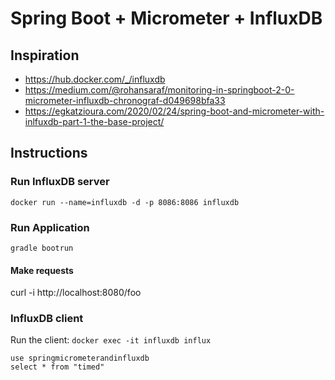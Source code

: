 # Spring Boot + Micrometer + InfluxDB

## Inspiration
* https://hub.docker.com/_/influxdb
* https://medium.com/@rohansaraf/monitoring-in-springboot-2-0-micrometer-influxdb-chronograf-d049698bfa33
* https://egkatzioura.com/2020/02/24/spring-boot-and-micrometer-with-inlfuxdb-part-1-the-base-project/

## Instructions
### Run InfluxDB server
```docker run --name=influxdb -d -p 8086:8086 influxdb```

### Run Application
```gradle bootrun```

#### Make requests
curl -i http://localhost:8080/foo

### InfluxDB client
Run the client: ```docker exec -it influxdb influx```
```
use springmicrometerandinfluxdb
select * from "timed"
```